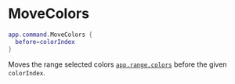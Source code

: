 # MoveColors

```lua
app.command.MoveColors {
  before=colorIndex
}
```

Moves the range selected colors [`app.range.colors`](../range.md#rangecolors) before the given `colorIndex`.
